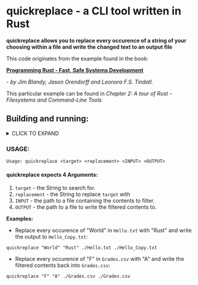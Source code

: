 # quickreplace - a CLI tool written in Rust

**quickreplace allows you to replace every occurence of a string of your choosing within a file and 
write the changed text to an output file**

This code originates from the example found in the book:

**[Programming Rust - Fast, Safe Systems Development](https://www.amazon.com/Programming-Rust-Fast-Systems-Development/dp/1492052590)**

*- by Jim Blandy, Jason Orendorff and Leonora F.S. Tindall.*

This particular example can be found in *Chapter 2: A tour of Rust - Filesystems and Command-Line Tools*

## Building and running:
<details>
<summary>CLICK TO EXPAND</summary>

### Requirements:
* rustup - with any toolchain installed.
    * rustc and cargo required.

### Building:
1. clone this repo

```bash
git clone https://github.com/errorgenerator/quickreplace.git
```

2. change into the directory

```bash
cd ./quickreplace 
```

3. build the code with cargo

```bash
cargo build --release
```

4. the compiled binary can be found in the newly created ```target/release``` directory.

```bash
cd ./target/release
```

5. you can now run the binary with ```./quickreplace```

</details>

### USAGE:
```Usage: quickreplace <target> <replacement> <INPUT> <OUTPUT>```

#### quickreplace expects 4 Arguments:
1. ```target``` - the String to search for.
2. ```replacement``` - the String to replace ```target``` with
3. ```INPUT``` - the path to a file containing the contents to filter.
3. ```OUTPUT``` - the path to a file to write the filtered contents to.

**Examples:**

* Replace every occurence of "World" in ```Hello.txt``` with "Rust" and write the output to ```Hello_Copy.txt```:

```quickreplace "World" "Rust" ./Hello.txt ./Hello_Copy.txt```

* Replace every occurence of "F" in ```Grades.csv``` with "A" and write the filtered contents back into ```Grades.csv```:

```quickreplace "F" "A" ./Grades.csv ./Grades.csv```